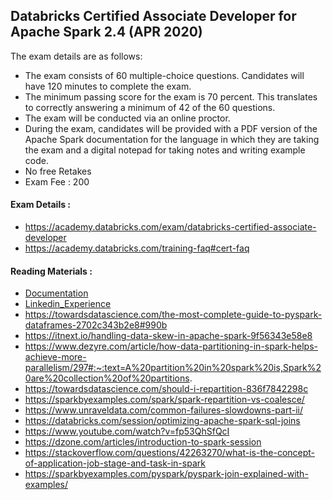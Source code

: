 ## Databricks Certified Associate Developer for Apache Spark 2.4 (APR 2020)

The exam details are as follows:
* The exam consists of 60 multiple-choice questions. Candidates will have 120 minutes to complete the exam.
* The minimum passing score for the exam is 70 percent. This translates to correctly answering a minimum of 42 of the 60 questions.
* The exam will be conducted via an online proctor.
* During the exam, candidates will be provided with a PDF version of the Apache Spark documentation for the language in which they are taking the exam and a digital notepad for taking notes and writing example code.
* No free Retakes
* Exam Fee : 200

#### Exam Details :
* https://academy.databricks.com/exam/databricks-certified-associate-developer
* https://academy.databricks.com/training-faq#cert-faq


#### Reading Materials :

* [Documentation](http://spark.apache.org/docs/2.1.0/api/python/pyspark.html#pyspark.SparkConf)
* [Linkedin_Experience](https://www.linkedin.com/pulse/all-you-need-clear-crt020-databricks-certified-associate-kumar/) 
* https://towardsdatascience.com/the-most-complete-guide-to-pyspark-dataframes-2702c343b2e8#990b
* https://itnext.io/handling-data-skew-in-apache-spark-9f56343e58e8
* https://www.dezyre.com/article/how-data-partitioning-in-spark-helps-achieve-more-parallelism/297#:~:text=A%20partition%20in%20spark%20is,Spark%20are%20collection%20of%20partitions.
* https://towardsdatascience.com/should-i-repartition-836f7842298c
* https://sparkbyexamples.com/spark/spark-repartition-vs-coalesce/
* https://www.unraveldata.com/common-failures-slowdowns-part-ii/
* https://databricks.com/session/optimizing-apache-spark-sql-joins
* https://www.youtube.com/watch?v=fp53QhSfQcI
* https://dzone.com/articles/introduction-to-spark-session
* https://stackoverflow.com/questions/42263270/what-is-the-concept-of-application-job-stage-and-task-in-spark
* https://sparkbyexamples.com/pyspark/pyspark-join-explained-with-examples/
